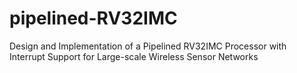 # pipelined-RV32IMC
Design and Implementation of a Pipelined RV32IMC Processor with Interrupt Support for Large-scale Wireless Sensor Networks
